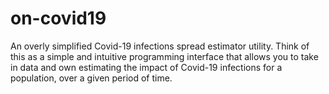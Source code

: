 # on-covid19

An overly simplified Covid-19 infections spread estimator utility. Think of this as a simple and intuitive programming interface that allows you to take in data and own estimating the impact of Covid-19 infections for a population, over a given period of time.
